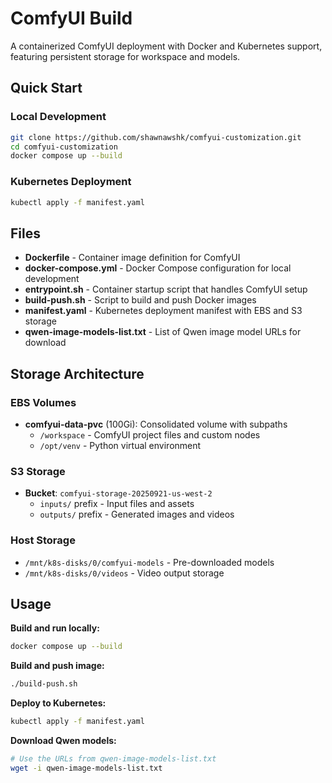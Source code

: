 # ComfyUI Build

A containerized ComfyUI deployment with Docker and Kubernetes support, featuring persistent storage for workspace and models.

## Quick Start

### Local Development
```bash
git clone https://github.com/shawnawshk/comfyui-customization.git
cd comfyui-customization
docker compose up --build
```

### Kubernetes Deployment
```bash
kubectl apply -f manifest.yaml
```

## Files

- **Dockerfile** - Container image definition for ComfyUI
- **docker-compose.yml** - Docker Compose configuration for local development  
- **entrypoint.sh** - Container startup script that handles ComfyUI setup
- **build-push.sh** - Script to build and push Docker images
- **manifest.yaml** - Kubernetes deployment manifest with EBS and S3 storage
- **qwen-image-models-list.txt** - List of Qwen image model URLs for download

## Storage Architecture

### EBS Volumes
- **comfyui-data-pvc** (100Gi): Consolidated volume with subpaths
  - `/workspace` - ComfyUI project files and custom nodes
  - `/opt/venv` - Python virtual environment

### S3 Storage
- **Bucket**: `comfyui-storage-20250921-us-west-2`
  - `inputs/` prefix - Input files and assets
  - `outputs/` prefix - Generated images and videos

### Host Storage
- `/mnt/k8s-disks/0/comfyui-models` - Pre-downloaded models
- `/mnt/k8s-disks/0/videos` - Video output storage

## Usage

**Build and run locally:**
```bash
docker compose up --build
```

**Build and push image:**
```bash
./build-push.sh
```

**Deploy to Kubernetes:**
```bash
kubectl apply -f manifest.yaml
```

**Download Qwen models:**
```bash
# Use the URLs from qwen-image-models-list.txt
wget -i qwen-image-models-list.txt
```
